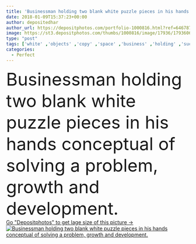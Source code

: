 ```yaml
---
title: 'Businessman holding two blank white puzzle pieces in his hands conceptual of solving a problem, growth and development.'
date: 2018-01-09T15:37:23+00:00
author: depositedhar
author_url: https://depositphotos.com/portfolio-1000816.html?ref=64678756
image: https://st3.depositphotos.com/thumbs/1000816/image/17936/179360694/api_thumb_450.jpg?forcejpeg=true
type: "post"
tags: ['white' ,'objects' ,'copy' ,'space' ,'business' ,'holding' ,'success' ,'growth' ,'abstract' ,'piece' ,'man' ,'connection' ,'extension' ,'symbol' ,'concept' ,'suit' ,'blank' ,'two' ,'filling' ,'businessman' ,'shirt' ,'part' ,'fit' ,'solution' ,'complementary' ,'perfect' ,'tie' ,'team' ,'conceptual' ,'teamwork' ,'growing' ,'puzzle' ,'Link' ,'match' ,'formal' ,'union' ,'jigsaw' ,'unity' ,'partnership' ,'advantage' ,'plus' ,'assemble' ,'increase' ,'addition' ,'complete' ,'supplement' ,'completion' ,'extra' ,'complement' ]
categories: 
  - Perfect
---
```

<div aling="center">
            <font size="60"> Businessman holding two blank white puzzle pieces in his hands conceptual of solving a problem, growth and development.</font>   
</div>
<div>
    <a href='https://st3.depositphotos.com/thumbs/1000816/image/17936/179360694/api_thumb_450.jpg?forcejpeg=true?ref=64678756' target=_blank > Go "Depositphotos" to get lage size of this picture ->
        <img href='https://st3.depositphotos.com/thumbs/1000816/image/17936/179360694/api_thumb_450.jpg?forcejpeg=true?ref=64678756' src='https://st3.depositphotos.com/1000816/17936/i/950/depositphotos_179360694-stock-photo-businessman-holding-two-blank-white.jpg?forcejpeg=true' alt='Businessman holding two blank white puzzle pieces in his hands conceptual of solving a problem, growth and development.' >
    </a>
</div>
